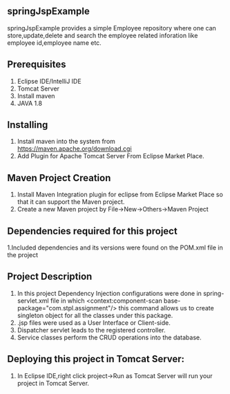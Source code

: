 ## springJspExample

springJspExample provides a simple Employee repository where one can store,update,delete and search 
the employee related inforation like employee id,employee name etc.

## Prerequisites
1. Eclipse IDE/IntelliJ IDE
2. Tomcat Server
3. Install maven
3. JAVA 1.8

## Installing
1. Install maven into the system from https://maven.apache.org/download.cgi
2. Add Plugin for Apache Tomcat Server From Eclipse Market Place.


## Maven Project Creation
1. Install Maven Integration plugin for eclipse from Eclipse Market Place so that it can support the Maven project.
2. Create a new Maven project by File->New->Others->Maven Project

## Dependencies required for this project

1.Included dependencies and its versions were found on the POM.xml file in the project

## Project Description
1. In this project Dependency Injection configurations were done in spring-servlet.xml file in which <context:component-scan 
base-package="com.stpl.assignment"/> this command allows us to create singleton object for all the classes under this package.
2. .jsp files were used as a User Interface or Client-side.
3. Dispatcher servlet leads to the registered controller.
4. Service classes perform the CRUD operations into the database.

## Deploying this project in Tomcat Server:
1. In Eclipse IDE,right click project->Run as Tomcat Server will run your project in Tomcat Server.
































